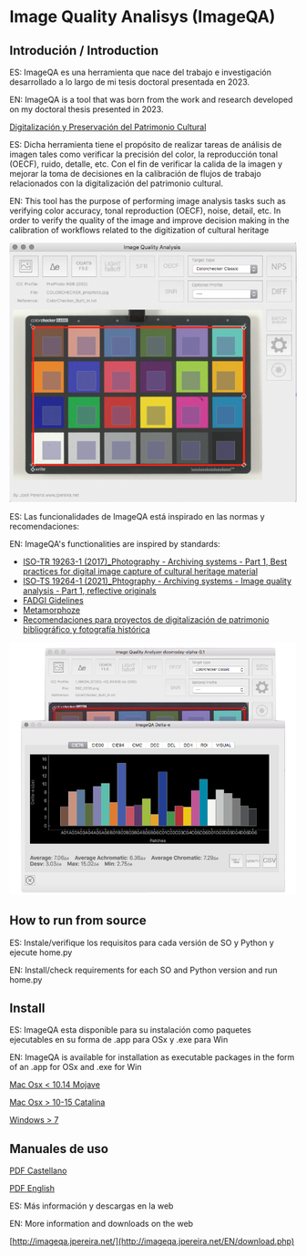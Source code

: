 # Image Quality Analisys (ImageQA)

## Introdución / Introduction

ES: ImageQA es una herramienta que nace del trabajo e investigación desarrollado a lo largo de mi tesis doctoral presentada en 2023.

EN: ImageQA is a tool that was born from the work and research developed on my doctoral thesis presented in 2023.

[Digitalización y Preservación del Patrimonio Cultural](https://amzn.eu/d/eBC221r)

ES: Dicha herramienta tiene el propósito de realizar tareas de análisis de imagen tales como verificar la precisión del color, la reproducción tonal (OECF), ruido, detalle, etc. 
Con el fin de verificar la calida de la imagen y mejorar la toma de decisiones en la calibración de flujos de trabajo relacionados con la digitalización del patrimonio cultural.

EN: This tool has the purpose of performing image analysis tasks such as verifying color accuracy, tonal reproduction (OECF), noise, detail, etc.
In order to verify the quality of the image and improve decision making in the calibration of workflows related to the digitization of cultural heritage


![imageQA](https://github.com/jpereiranet/imageQA/blob/main/img/imageQA_aboutUs.png)

ES: Las funcionalidades de ImageQA está inspirado en las normas y recomendaciones:

EN: ImageQA's functionalities are inspired by standards:

- [ISO-TR 19263-1 (2017)_Photography - Archiving systems - Part 1, Best practices for digital image capture of cultural heritage material](https://www.iso.org/standard/64220.html)
- [ISO-TS 19264-1 (2021)_Phtography - Archiving systems - Image quality analysis - Part 1, reflective originals](https://www.iso.org/standard/79172.html)
- [FADGI Gidelines](https://www.digitizationguidelines.gov/)
- [Metamorphoze](https://www.metamorfoze.nl/english/digitization)
- [Recomendaciones para proyectos de digitalización de patrimonio bibliográfico y fotografía histórica](https://www.libreria.cultura.gob.es/libro/recomendaciones-para-proyectos-de-digitalizacion-de-patrimonio-bibliografico-y-fotografia-historica_5465/)


![imageQA](https://github.com/jpereiranet/imageQA/blob/main/img/ImageQA_de_about.png)


## How to run from source

ES: Instale/verifique los requisitos para cada versión de SO y Python y ejecute home.py

EN: Install/check requirements for each SO and Python version and run home.py

## Install

ES: ImageQA esta disponible para su instalación como paquetes ejecutables en su forma de .app para OSx y .exe para Win

EN: ImageQA is available for installation as executable packages in the form of an .app for OSx and .exe for Win

[Mac Osx < 10.14 Mojave](http://imageqa.jpereira.net/descargas/imageQA_installer_mojave.dmg)

[Mac Osx > 10-15 Catalina](http://imageqa.jpereira.net/descargas/imageQA_installer_catalina.dmg)

[Windows > 7](http://imageqa.jpereira.net/descargas/ImageQA_installer.exe)

## Manuales de uso


[PDF Castellano](http://imageqa.jpereira.net/descargas/imageQA_manual_ES.pdf)

[PDF English](http://imageqa.jpereira.net/descargas/imageQA_handbook_EN.pdf)

ES: Más información y descargas en la web

EN: More information and downloads on the web

[http://imageqa.jpereira.net/](http://imageqa.jpereira.net/EN/download.php)

